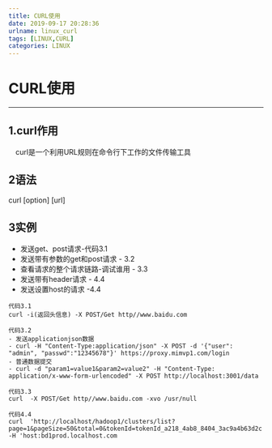 ```yaml
---
title: CURL使用
date: 2019-09-17 20:28:36
urlname: linux_curl
tags: [LINUX,CURL]
categories: LINUX
---
```

 
# CURL使用
 
---


## 1.curl作用
  　curl是一个利用URL规则在命令行下工作的文件传输工具

## 2语法
 curl [option] [url]
 
 ## 3实例
 
 
 - 发送get、post请求-代码3.1
- 发送带有参数的get和post请求 - 3.2 
- 查看请求的整个请求链路-调试谁用 - 3.3
- 发送带有header请求 - 4.4
- 发送设置host的请求 -4.4


```linux
代码3.1
curl -i(返回头信息) -X POST/Get http//www.baidu.com
```

```linux
代码3.2
- 发送applicationjson数据
- curl -H "Content-Type:application/json" -X POST -d '{"user": "admin", "passwd":"12345678"}' https://proxy.mimvp1.com/login
- 普通数据提交
- curl -d "param1=value1&param2=value2" -H "Content-Type: application/x-www-form-urlencoded" -X POST http://localhost:3001/data

```

```linux
代码3.3
curl  -X POST/Get http//www.baidu.com -xvo /usr/null 
```

```linux
代码4.4
curl  'http://localhost/hadoop1/clusters/list?page=1&pageSize=50&total=0&tokenId=tokenId_a218_4ab8_8404_3ac9a4b63d2c' -H 'host:bd1prod.localhost.com

```